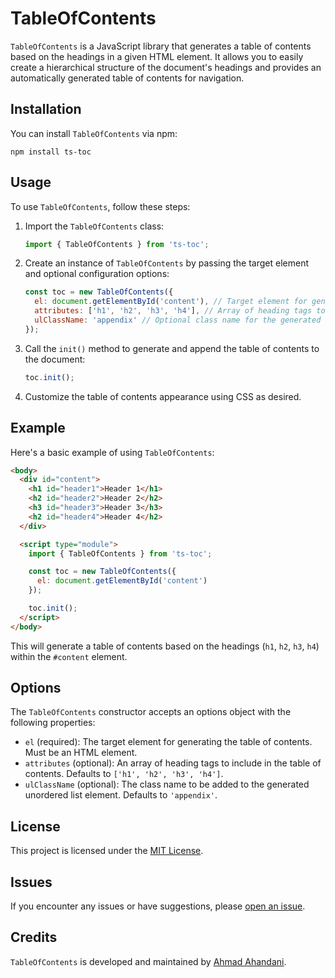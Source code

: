 # TableOfContents

`TableOfContents` is a JavaScript library that generates a table of contents based on the headings in a given HTML element. It allows you to easily create a hierarchical structure of the document's headings and provides an automatically generated table of contents for navigation.

## Installation

You can install `TableOfContents` via npm:

```shell
npm install ts-toc
```

## Usage

To use `TableOfContents`, follow these steps:

1. Import the `TableOfContents` class:

   ```javascript
   import { TableOfContents } from 'ts-toc';
   ```

2. Create an instance of `TableOfContents` by passing the target element and optional configuration options:

   ```javascript
   const toc = new TableOfContents({
     el: document.getElementById('content'), // Target element for generating the table of contents
     attributes: ['h1', 'h2', 'h3', 'h4'], // Array of heading tags to include in the table of contents
     ulClassName: 'appendix' // Optional class name for the generated unordered list
   });
   ```

3. Call the `init()` method to generate and append the table of contents to the document:

   ```javascript
   toc.init();
   ```

4. Customize the table of contents appearance using CSS as desired.

## Example

Here's a basic example of using `TableOfContents`:

```html
<body>
  <div id="content">
    <h1 id="header1">Header 1</h1>
    <h2 id="header2">Header 2</h2>
    <h3 id="header3">Header 3</h3>
    <h2 id="header4">Header 4</h2>
  </div>

  <script type="module">
    import { TableOfContents } from 'ts-toc';

    const toc = new TableOfContents({
      el: document.getElementById('content')
    });

    toc.init();
  </script>
</body>
```

This will generate a table of contents based on the headings (`h1`, `h2`, `h3`, `h4`) within the `#content` element.

## Options

The `TableOfContents` constructor accepts an options object with the following properties:

- `el` (required): The target element for generating the table of contents. Must be an HTML element.
- `attributes` (optional): An array of heading tags to include in the table of contents. Defaults to `['h1', 'h2', 'h3', 'h4']`.
- `ulClassName` (optional): The class name to be added to the generated unordered list element. Defaults to `'appendix'`.

## License

This project is licensed under the [MIT License](LICENSE).


## Issues

If you encounter any issues or have suggestions, please [open an issue](https://github.com/a-ahandani/ts-toc/issues).

## Credits

`TableOfContents` is developed and maintained by [Ahmad Ahandani](https://github.com/a-ahandani).

